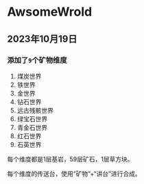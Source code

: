 # AwsomeWrold

## 2023年10月19日

### 添加了`9`个矿物维度

1. 煤炭世界
2. 铁世界
3. 金世界
4. 钻石世界
5. 远古残骸世界
6. 绿宝石世界
7. 青金石世界
8. 红石世界
9. 石英世界

每个维度都是1层基岩，59层矿石，1层草方块。

每个维度的传送台，使用“矿物”+“讲台”进行合成。
